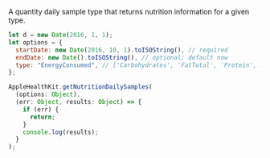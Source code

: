 A quantity daily sample type that returns nutrition information for a given type.

```javascript
let d = new Date(2016, 1, 1);
let options = {
  startDate: new Date(2016, 10, 1).toISOString(), // required
  endDate: new Date().toISOString(), // optional; default now
  type: "EnergyConsumed", // ['Carbohydrates', 'FatTotal', 'Protein', ...] (see RCTAppleHealthKit+Methods_Dietary.m for full list)
};
```

```javascript
AppleHealthKit.getNutritionDailySamples(
  (options: Object),
  (err: Object, results: Object) => {
    if (err) {
      return;
    }
    console.log(results);
  }
);
```
